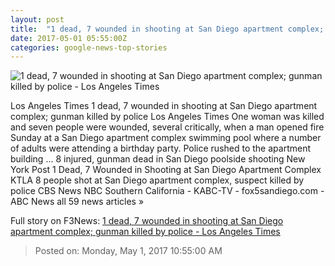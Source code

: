 ```yaml
---
layout: post
title:  "1 dead, 7 wounded in shooting at San Diego apartment complex; gunman killed by police - Los Angeles Times"
date: 2017-05-01 05:55:00Z
categories: google-news-top-stories
---
```


![1 dead, 7 wounded in shooting at San Diego apartment complex; gunman killed by police - Los Angeles Times](http://www.trbimg.com/img-5906d4fe/turbine/la-me-ln-la-jolla-shooting-20170430)

Los Angeles Times 1 dead, 7 wounded in shooting at San Diego apartment complex; gunman killed by police Los Angeles Times One woman was killed and seven people were wounded, several critically, when a man opened fire Sunday at a San Diego apartment complex swimming pool where a number of adults were attending a birthday party. Police rushed to the apartment building ... 8 injured, gunman dead in San Diego poolside shooting New York Post 1 Dead, 7 Wounded in Shooting at San Diego Apartment Complex KTLA 8 people shot at San Diego apartment complex, suspect killed by police CBS News NBC Southern California - KABC-TV - fox5sandiego.com - ABC News all 59 news articles »


Full story on F3News: [1 dead, 7 wounded in shooting at San Diego apartment complex; gunman killed by police - Los Angeles Times](http://www.f3nws.com/n/bMRSxD)

> Posted on: Monday, May 1, 2017 10:55:00 AM
